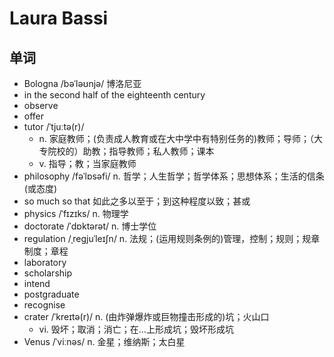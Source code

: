 # Laura Bassi

## 单词
- Bologna /bəˈləʊnjə/ 博洛尼亚
- in the second half of the eighteenth century
- observe
- offer
- tutor /ˈtjuːtə(r)/
  - n. 家庭教师；(负责成人教育或在大中学中有特别任务的)教师；导师；（大专院校的）助教；指导教师；私人教师；课本
  - v. 指导；教；当家庭教师
- philosophy /fəˈlɒsəfi/ n. 哲学；人生哲学；哲学体系；思想体系；生活的信条(或态度)
- so much so that 如此之多以至于；到这种程度以致；甚或
- physics /ˈfɪzɪks/ n. 物理学
- doctorate /ˈdɒktərət/ n. 博士学位
- regulation /ˌreɡjuˈleɪʃn/ n. 法规；(运用规则条例的)管理，控制；规则；规章制度；章程
- laboratory
- scholarship
- intend
- postgraduate
- recognise
- crater /ˈkreɪtə(r)/ n. (由炸弹爆炸或巨物撞击形成的)坑；火山口
  - vi. 毁坏；取消；消亡；在…上形成坑；毁坏形成坑
- Venus /ˈviːnəs/ n. 金星；维纳斯；太白星
